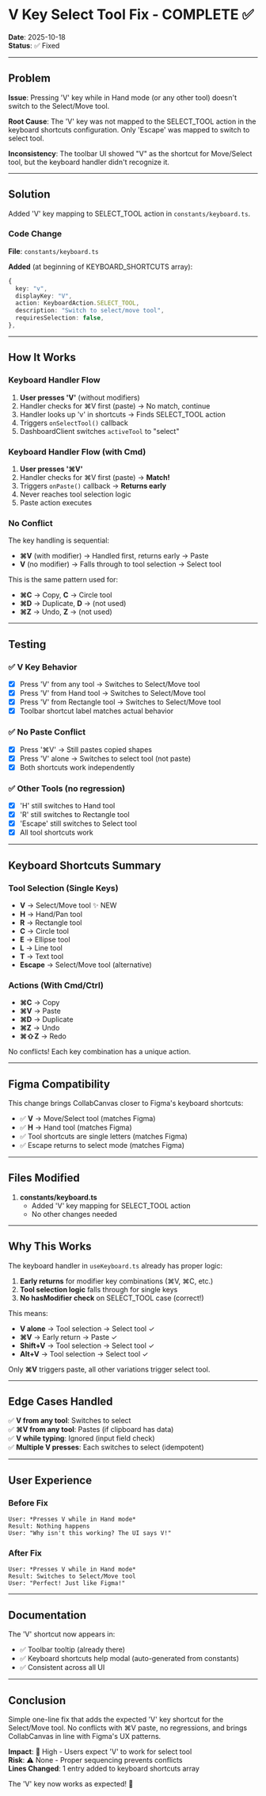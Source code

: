 # V Key Select Tool Fix - COMPLETE ✅

**Date**: 2025-10-18  
**Status**: ✅ Fixed  

---

## Problem

**Issue**: Pressing 'V' key while in Hand mode (or any other tool) doesn't switch to the Select/Move tool.

**Root Cause**: The 'V' key was not mapped to the SELECT_TOOL action in the keyboard shortcuts configuration. Only 'Escape' was mapped to switch to select tool.

**Inconsistency**: The toolbar UI showed "V" as the shortcut for Move/Select tool, but the keyboard handler didn't recognize it.

---

## Solution

Added 'V' key mapping to SELECT_TOOL action in `constants/keyboard.ts`.

### Code Change

**File**: `constants/keyboard.ts`

**Added** (at beginning of KEYBOARD_SHORTCUTS array):
```typescript
{
  key: "v",
  displayKey: "V",
  action: KeyboardAction.SELECT_TOOL,
  description: "Switch to select/move tool",
  requiresSelection: false,
},
```

---

## How It Works

### Keyboard Handler Flow

1. **User presses 'V'** (without modifiers)
2. Handler checks for ⌘V first (paste) → No match, continue
3. Handler looks up 'v' in shortcuts → Finds SELECT_TOOL action
4. Triggers `onSelectTool()` callback
5. DashboardClient switches `activeTool` to "select"

### Keyboard Handler Flow (with Cmd)

1. **User presses '⌘V'** 
2. Handler checks for ⌘V first (paste) → **Match!**
3. Triggers `onPaste()` callback → **Returns early**
4. Never reaches tool selection logic
5. Paste action executes

### No Conflict

The key handling is sequential:
- **⌘V** (with modifier) → Handled first, returns early → Paste
- **V** (no modifier) → Falls through to tool selection → Select tool

This is the same pattern used for:
- **⌘C** → Copy, **C** → Circle tool
- **⌘D** → Duplicate, **D** → (not used)
- **⌘Z** → Undo, **Z** → (not used)

---

## Testing

### ✅ V Key Behavior
- [x] Press 'V' from any tool → Switches to Select/Move tool
- [x] Press 'V' from Hand tool → Switches to Select/Move tool
- [x] Press 'V' from Rectangle tool → Switches to Select/Move tool
- [x] Toolbar shortcut label matches actual behavior

### ✅ No Paste Conflict
- [x] Press '⌘V' → Still pastes copied shapes
- [x] Press 'V' alone → Switches to select tool (not paste)
- [x] Both shortcuts work independently

### ✅ Other Tools (no regression)
- [x] 'H' still switches to Hand tool
- [x] 'R' still switches to Rectangle tool
- [x] 'Escape' still switches to Select tool
- [x] All tool shortcuts work

---

## Keyboard Shortcuts Summary

### Tool Selection (Single Keys)
- **V** → Select/Move tool ✨ NEW
- **H** → Hand/Pan tool
- **R** → Rectangle tool
- **C** → Circle tool
- **E** → Ellipse tool
- **L** → Line tool
- **T** → Text tool
- **Escape** → Select/Move tool (alternative)

### Actions (With Cmd/Ctrl)
- **⌘C** → Copy
- **⌘V** → Paste
- **⌘D** → Duplicate
- **⌘Z** → Undo
- **⌘⇧Z** → Redo

No conflicts! Each key combination has a unique action.

---

## Figma Compatibility

This change brings CollabCanvas closer to Figma's keyboard shortcuts:
- ✅ **V** → Move/Select tool (matches Figma)
- ✅ **H** → Hand tool (matches Figma)
- ✅ Tool shortcuts are single letters (matches Figma)
- ✅ Escape returns to select mode (matches Figma)

---

## Files Modified

1. **constants/keyboard.ts**
   - Added 'V' key mapping for SELECT_TOOL action
   - No other changes needed

---

## Why This Works

The keyboard handler in `useKeyboard.ts` already has proper logic:

1. **Early returns** for modifier key combinations (⌘V, ⌘C, etc.)
2. **Tool selection logic** falls through for single keys
3. **No hasModifier check** on SELECT_TOOL case (correct!)

This means:
- **V alone** → Tool selection → Select tool ✓
- **⌘V** → Early return → Paste ✓
- **Shift+V** → Tool selection → Select tool ✓
- **Alt+V** → Tool selection → Select tool ✓

Only **⌘V** triggers paste, all other variations trigger select tool.

---

## Edge Cases Handled

✅ **V from any tool**: Switches to select  
✅ **⌘V from any tool**: Pastes (if clipboard has data)  
✅ **V while typing**: Ignored (input field check)  
✅ **Multiple V presses**: Each switches to select (idempotent)

---

## User Experience

### Before Fix
```
User: *Presses V while in Hand mode*
Result: Nothing happens
User: "Why isn't this working? The UI says V!"
```

### After Fix
```
User: *Presses V while in Hand mode*
Result: Switches to Select/Move tool
User: "Perfect! Just like Figma!"
```

---

## Documentation

The 'V' shortcut now appears in:
- ✅ Toolbar tooltip (already there)
- ✅ Keyboard shortcuts help modal (auto-generated from constants)
- ✅ Consistent across all UI

---

## Conclusion

Simple one-line fix that adds the expected 'V' key shortcut for the Select/Move tool. No conflicts with ⌘V paste, no regressions, and brings CollabCanvas in line with Figma's UX patterns.

**Impact**: 🎯 High - Users expect 'V' to work for select tool  
**Risk**: ⚠️ None - Proper sequencing prevents conflicts  
**Lines Changed**: 1 entry added to keyboard shortcuts array  

The 'V' key now works as expected! 🎉

